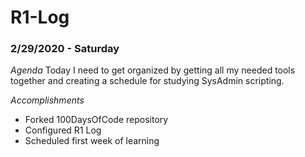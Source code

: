 # R1-Log
### 2/29/2020 - Saturday
*Agenda*
Today I need to get organized by getting all my needed tools together and creating a schedule for studying SysAdmin scripting.

*Accomplishments*
* Forked 100DaysOfCode repository
* Configured R1 Log
* Scheduled first week of learning
